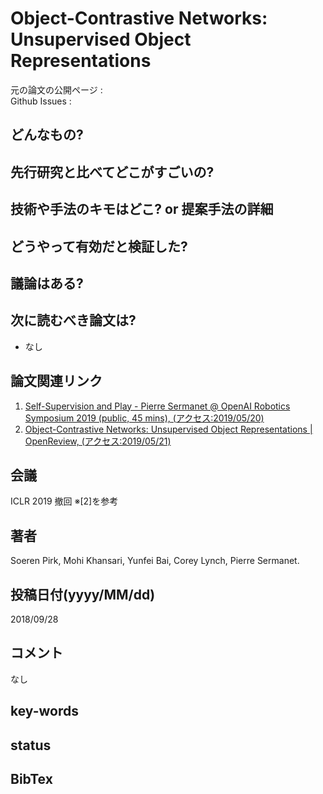 # Object-Contrastive Networks: Unsupervised Object Representations

元の論文の公開ページ :   
Github Issues : 

## どんなもの?

## 先行研究と比べてどこがすごいの?

## 技術や手法のキモはどこ? or 提案手法の詳細

## どうやって有効だと検証した?

## 議論はある?

## 次に読むべき論文は?
- なし

## 論文関連リンク
1. [Self-Supervision and Play - Pierre Sermanet @ OpenAI Robotics Symposium 2019 (public, 45 mins), (アクセス:2019/05/20)](https://docs.google.com/presentation/d/145wBH7TEJoEclVzE1YKTihqIXWMljeNIA6ozwMZLb3Q/edit#slide=id.g581ee82d09_0_517)
2. [Object-Contrastive Networks: Unsupervised Object Representations | OpenReview, (アクセス:2019/05/21)](https://openreview.net/forum?id=B1g6XnCcKQ)

## 会議
ICLR 2019 撤回 ※[2]を参考

## 著者
Soeren Pirk, Mohi Khansari, Yunfei Bai, Corey Lynch, Pierre Sermanet.

## 投稿日付(yyyy/MM/dd)
2018/09/28

## コメント
なし

## key-words

## status

## BibTex
